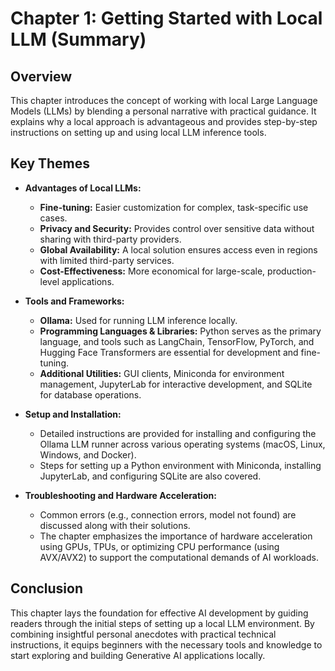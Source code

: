 # Chapter 1: Getting Started with Local LLM (Summary)

## Overview
This chapter introduces the concept of working with local Large Language Models (LLMs) by blending a personal narrative with practical guidance. It explains why a local approach is advantageous and provides step-by-step instructions on setting up and using local LLM inference tools.

## Key Themes

- **Advantages of Local LLMs:**
  - **Fine-tuning:** Easier customization for complex, task-specific use cases.
  - **Privacy and Security:** Provides control over sensitive data without sharing with third-party providers.
  - **Global Availability:** A local solution ensures access even in regions with limited third-party services.
  - **Cost-Effectiveness:** More economical for large-scale, production-level applications.

- **Tools and Frameworks:**
  - **Ollama:** Used for running LLM inference locally.
  - **Programming Languages & Libraries:** Python serves as the primary language, and tools such as LangChain, TensorFlow, PyTorch, and Hugging Face Transformers are essential for development and fine-tuning.
  - **Additional Utilities:** GUI clients, Miniconda for environment management, JupyterLab for interactive development, and SQLite for database operations.

- **Setup and Installation:**
  - Detailed instructions are provided for installing and configuring the Ollama LLM runner across various operating systems (macOS, Linux, Windows, and Docker).
  - Steps for setting up a Python environment with Miniconda, installing JupyterLab, and configuring SQLite are also covered.

- **Troubleshooting and Hardware Acceleration:**
  - Common errors (e.g., connection errors, model not found) are discussed along with their solutions.
  - The chapter emphasizes the importance of hardware acceleration using GPUs, TPUs, or optimizing CPU performance (using AVX/AVX2) to support the computational demands of AI workloads.

## Conclusion

This chapter lays the foundation for effective AI development by guiding readers through the initial steps of setting up a local LLM environment. By combining insightful personal anecdotes with practical technical instructions, it equips beginners with the necessary tools and knowledge to start exploring and building Generative AI applications locally.
